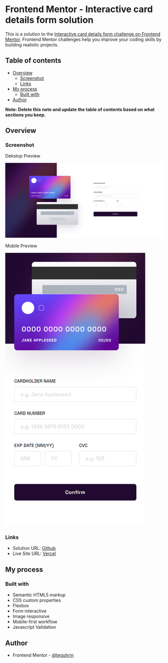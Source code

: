 # Frontend Mentor - Interactive card details form solution

This is a solution to the [Interactive card details form challenge on Frontend Mentor](https://www.frontendmentor.io/challenges/interactive-card-details-form-XpS8cKZDWw). Frontend Mentor challenges help you improve your coding skills by building realistic projects. 

## Table of contents

- [Overview](#overview)
  - [Screenshot](#screenshot)
  - [Links](#links)
- [My process](#my-process)
  - [Built with](#built-with)
- [Author](#author)

**Note: Delete this note and update the table of contents based on what sections you keep.**

## Overview

### Screenshot

  <p>Dekstop Preview</p>
  <img src="./screenshoot/dekstop.png"
         alt="Dekstop Preview">

  <p>Mobile Preview</p>
  <img src="./screenshoot/mobile.png"
         alt="Mobile Preview">
  
  

### Links

- Solution URL: [Github](https://github.com/teguhrm/interactivecarddetails.git)
- Live Site URL: [Vercel](interactivecarddetails-mb6u-aw2ht1f8u-teguhrm.vercel.app)

## My process

### Built with

- Semantic HTML5 markup
- CSS custom properties
- Flexbox
- Form interactive
- Image responsive
- Mobile-first workflow
- Javascript Validation

## Author

- Frontend Mentor - [@teguhrm](https://www.frontendmentor.io/profile/teguhrm)

